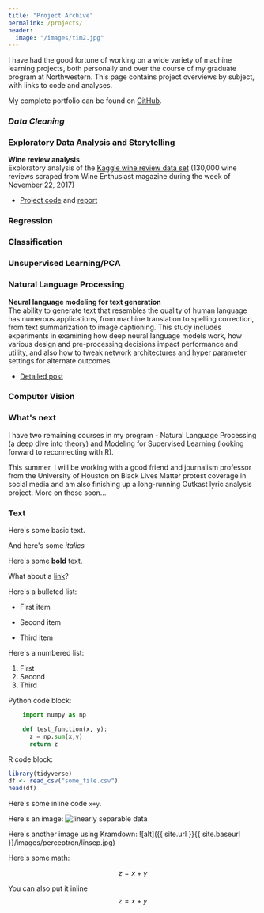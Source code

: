```yaml
---
title: "Project Archive"
permalink: /projects/
header:
  image: "/images/tim2.jpg"
---
```


I have had the good fortune of working on a wide variety of machine learning projects, both personally and over the course of my graduate program at Northwestern. This page contains project overviews by subject, with links to code and analyses.

My complete portfolio can be found on [GitHub](https://github.com/clboetticher/). 

### *Data Cleaning*

### Exploratory Data Analysis and Storytelling
**Wine review analysis**<br>
Exploratory analysis of the [Kaggle wine review data set](https://www.kaggle.com/zynicide/wine-reviews) (130,000 wine reviews scraped from Wine Enthusiast magazine during the week of November 22, 2017)<br>
* [Project code](https://github.com/clboetticher/ExploratoryML/blob/master/MSDS430_Final_Wine%20Reviews.ipynb) and [report](https://github.com/clboetticher/ExploratoryML/blob/master/pdfs/Winerevs_finalpaper.pdf)

### Regression

### Classification

### Unsupervised Learning/PCA

### Natural Language Processing
**Neural language modeling for text generation**<br>
The ability to generate text that resembles the quality of human language has numerous applications, from machine translation to spelling correction, from text summarization to image captioning. This study includes experiments in examining how deep neural language models work, how various design and pre-processing decisions impact performance and utility, and also how to tweak network architectures and hyper parameter settings for alternate outcomes.
* [Detailed post](https://clboetticher.github.io/nlm/)

### Computer Vision

### What's next
I have two remaining courses in my program - Natural Language Processing (a deep dive into theory) and Modeling for Supervised Learning (looking forward to reconnecting with R).

This summer, I will be working with a good friend and journalism professor from the University of Houston on Black Lives Matter protest coverage in social media and am also finishing up a long-running Outkast lyric analysis project. More on those soon...



### Text

Here's some basic text.

And here's some *italics*

Here's some **bold** text.

What about a [link](https://github.com/dataoptimal)?

Here's a bulleted list:
* First item
+ Second item
- Third item

Here's a numbered list:
1. First
2. Second
3. Third

Python code block:
```python
    import numpy as np

    def test_function(x, y):
      z = np.sum(x,y)
      return z
```

R code block:
```r
library(tidyverse)
df <- read_csv("some_file.csv")
head(df)
```

Here's some inline code `x+y`.

Here's an image:
<img src="{{ site.url }}{{ site.baseurl }}/images/perceptron/linsep.jpg" alt="linearly separable data">

Here's another image using Kramdown:
![alt]({{ site.url }}{{ site.baseurl }}/images/perceptron/linsep.jpg)

Here's some math:

$$z=x+y$$

You can also put it inline $$z=x+y$$
